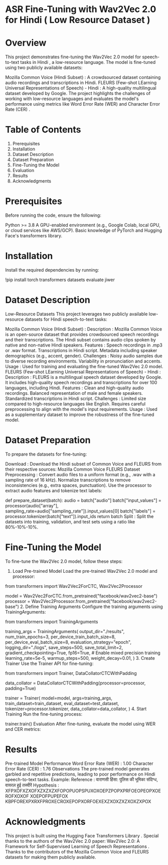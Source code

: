 # ASR Fine-Tuning with Wav2Vec 2.0 for Hindi ( Low Resource Dataset )
# Overview
This project demonstrates fine-tuning the Wav2Vec 2.0 model for speech-to-text tasks in Hindi , a low-resource language. The model is fine-tuned using two publicly available datasets:

Mozilla Common Voice (Hindi Subset) : A crowdsourced dataset containing audio recordings and transcriptions in Hindi.
FLEURS (Few-shot LEarning Universal Representations of Speech) - Hindi : A high-quality multilingual dataset developed by Google.
The project highlights the challenges of working with low-resource languages and evaluates the model's performance using metrics like Word Error Rate (WER) and Character Error Rate (CER) .

# Table of Contents
1. Prerequisites
2. Installation
3. Dataset Description
4. Dataset Preparation
5. Fine-Tuning the Model
6. Evaluation
7. Results
8. Acknowledgments

# Prerequisites
Before running the code, ensure the following:

Python >= 3.8
A GPU-enabled environment (e.g., Google Colab, local GPU, or cloud services like AWS/GCP).
Basic knowledge of PyTorch and Hugging Face's transformers library.
# Installation
Install the required dependencies by running:

!pip install torch transformers datasets evaluate jiwer

# Dataset Description
Low-Resource Datasets
This project leverages two publicly available low-resource datasets for Hindi speech-to-text tasks:

Mozilla Common Voice (Hindi Subset) :
Description : Mozilla Common Voice is an open-source dataset that provides crowdsourced speech recordings and their transcriptions. The Hindi subset contains audio clips spoken by native and non-native Hindi speakers.
Features :
Speech recordings in .mp3 or .wav format.
Transcriptions in Hindi script.
Metadata including speaker demographics (e.g., accent, gender).
Challenges :
Noisy audio samples due to diverse recording environments.
Variability in pronunciation and accents.
Usage : Used for training and evaluating the fine-tuned Wav2Vec 2.0 model.
FLEURS (Few-shot LEarning Universal Representations of Speech) - Hindi :
Description : FLEURS is a multilingual speech dataset developed by Google. It includes high-quality speech recordings and transcriptions for over 100 languages, including Hindi.
Features :
Clean and high-quality audio recordings.
Balanced representation of male and female speakers.
Standardized transcriptions in Hindi script.
Challenges :
Limited size compared to high-resource languages like English.
Requires careful preprocessing to align with the model's input requirements.
Usage : Used as a supplementary dataset to improve the robustness of the fine-tuned model.
# Dataset Preparation
To prepare the datasets for fine-tuning:

Download :
Download the Hindi subset of Common Voice and FLEURS from their respective sources:
Mozilla Common Voice
FLEURS Dataset
Preprocessing :
Convert audio files to a uniform format (e.g., .wav with a sampling rate of 16 kHz).
Normalize transcriptions to remove inconsistencies (e.g., extra spaces, punctuation).
Use the processor to extract audio features and tokenize text labels:

def prepare_dataset(batch):
    audio = batch["audio"]
    batch["input_values"] = processor(audio["array"], sampling_rate=audio["sampling_rate"]).input_values[0]
    batch["labels"] = processor.tokenizer(batch["text"]).input_ids
    return batch
Split :
Split the datasets into training, validation, and test sets using a ratio like 80%-10%-10%.
# Fine-Tuning the Model
To fine-tune the Wav2Vec 2.0 model, follow these steps:

1. Load Pre-trained Model
Load the pre-trained Wav2Vec 2.0 model and processor:

from transformers import Wav2Vec2ForCTC, Wav2Vec2Processor

model = Wav2Vec2ForCTC.from_pretrained("facebook/wav2vec2-base")
processor = Wav2Vec2Processor.from_pretrained("facebook/wav2vec2-base")
2. Define Training Arguments
Configure the training arguments using TrainingArguments:

from transformers import TrainingArguments

training_args = TrainingArguments(
    output_dir="./results",
    num_train_epochs=3,
    per_device_train_batch_size=8,
    per_device_eval_batch_size=8,
    evaluation_strategy="epoch",
    logging_dir="./logs",
    save_steps=500,
    save_total_limit=2,
    gradient_checkpointing=True,
    fp16=True,  # Enable mixed precision training
    learning_rate=5e-5,
    warmup_steps=500,
    weight_decay=0.01,
)
3. Create Trainer
Use the Trainer API for fine-tuning:

from transformers import Trainer, DataCollatorCTCWithPadding

data_collator = DataCollatorCTCWithPadding(processor=processor, padding=True)

trainer = Trainer(
    model=model,
    args=training_args,
    train_dataset=train_dataset,
    eval_dataset=test_dataset,
    tokenizer=processor.tokenizer,
    data_collator=data_collator,
)
4. Start Training
Run the fine-tuning process:

trainer.train()
Evaluation
After fine-tuning, evaluate the model using WER and CER metrics:

# Results
Pre-trained Model Performance
Word Error Rate (WER) : 1.00
Character Error Rate (CER) : 1.76
Observations
The pre-trained model generates garbled and repetitive predictions, leading to poor performance on Hindi speech-to-text tasks.
Example:
Reference : वाराणसी हिंसा: पुलिस की भूमिका संदिग्ध, वायरल हुई तस्वीरें
Hypothesis : XFPXOFXZXOFXZXZXZXFOPOPUOPSPUXOXOEPZPOPXPRFOEOPEOPXOEROFXOXOF XOEPOFPUPEFOX KBPFOREXPXRXFPROXECROXEPOPXORFOEXEXZXOXZXZXOXZXPOX


# Acknowledgments
This project is built using the Hugging Face Transformers Library .
Special thanks to the authors of the Wav2Vec 2.0 paper: Wav2Vec 2.0: A Framework for Self-Supervised Learning of Speech Representations .
Thanks to the contributors of the Mozilla Common Voice and FLEURS datasets for making them publicly available.





